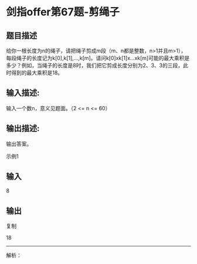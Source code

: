 # 剑指offer第67题-剪绳子

## 题目描述

给你一根长度为n的绳子，请把绳子剪成m段（m、n都是整数，n>1并且m>1），每段绳子的长度记为k[0],k[1],...,k[m]。请问k[0]xk[1]x...xk[m]可能的最大乘积是多少？例如，当绳子的长度是8时，我们把它剪成长度分别为2、3、3的三段，此时得到的最大乘积是18。

## 输入描述:

输入一个数n，意义见题面。（2 <= n <= 60）

## 输出描述:

输出答案。

示例1

## 输入

8

## 输出

复制

18

---

解析：
